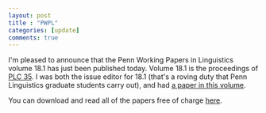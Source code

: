 ```yaml
---
layout: post
title : "PWPL"
categories: [update]
comments: true
---
```


I'm pleased to announce that the Penn Working Papers in Linguistics volume 18.1 has just been published today. Volume 18.1 is the proceedings of [PLC 35](http://www.ling.upenn.edu/Events/PLC/PLC35/). I was both the issue editor for 18.1 (that's a roving duty that Penn Linguistics graduate students carry out), and had [a paper in this volume](http://repository.upenn.edu/pwpl/vol18/iss1/10/).

You can download and read all of the papers free of charge [here](http://repository.upenn.edu/pwpl/vol18/iss1/).